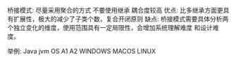 桥接模式:
        尽量采用聚合的方式  不要使用继承 耦合度较高
        优点: 比多继承方面更具有扩展性，极大的减少了子类个数，复合开闭原则
        缺点: 桥接模式需要具体分析两个独立变化的维度，使用范围具有一定局限性，会增加系统理解难度
        和设计难度。
        
   举例:
    Java jvm       OS
    A1 A2          WINDOWS  MACOS  LINUX
